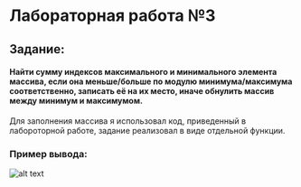 # Лабораторная работа №3
## Задание:
#### Найти сумму индексов максимального и минимального элемента массива, если она меньше/больше по модулю минимума/максимума соответственно, записать её на их место, иначе обнулить массив между минимум и максимумом.
Для заполнения массива я использовал код, приведенный в лабороторной работе, задание реализовал в виде отдельной функции.
### Пример вывода:

![alt text](https://github.com/ISTENDLAY/Labs/blob/main/lab3/img/Screenshot_20241216_095454.png?raw=true)
